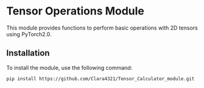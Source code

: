 # Tensor Operations Module

This module provides functions to perform basic operations with 2D tensors using PyTorch2.0.

## Installation

To install the module, use the following command:

```bash
pip install https://github.com/Clara4321/Tensor_Calculator_module.git


